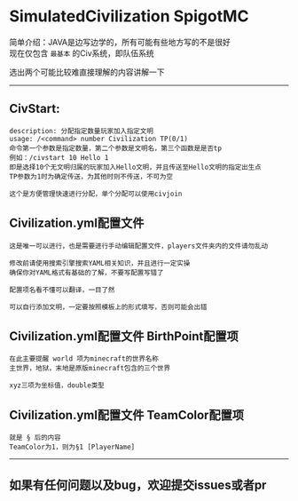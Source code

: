 # SimulatedCivilization SpigotMC

简单介绍：JAVA是边写边学的，所有可能有些地方写的不是很好  
现在仅包含 `最基本` 的Civ系统，即队伍系统

选出两个可能比较难直接理解的内容讲解一下

---

## CivStart:

```
description: 分配指定数量玩家加入指定文明
usage: /<command> number Civilization TP(0/1)
命令第一个参数是指定数量，第二个参数是文明名，第三个函数是是否tp
例如：/civstart 10 Hello 1
即是选择10个无文明归属的玩家加入Hello文明，并且传送至Hello文明的指定出生点
TP参数为1时为确定传送，为其他时则不传送，不可为空

这个是方便管理快速进行分配，单个分配可以使用civjoin
```

## Civilization.yml配置文件

```
这是唯一可以进行，也是需要进行手动编辑配置文件，players文件夹内的文件请勿乱动

修改前请使用搜索引擎搜索YAML相关知识，并且进行一定实操
确保你对YAML格式有基础的了解，不要写配置写错了

配置项名看不懂可以翻译，一目了然

可以自行添加文明，一定要按照模板上的形式填写，否则可能会出错
```

## Civilization.yml配置文件 BirthPoint配置项

```
在此主要提醒 world 项为minecraft的世界名称
主世界，地狱，末地是原版minecraft包含的三个世界

xyz三项为坐标值，double类型
```

## Civilization.yml配置文件 TeamColor配置项

```
就是 § 后的内容
TeamColor为1，则为§1 [PlayerName]
```

----

## 如果有任何问题以及bug，欢迎提交issues或者pr